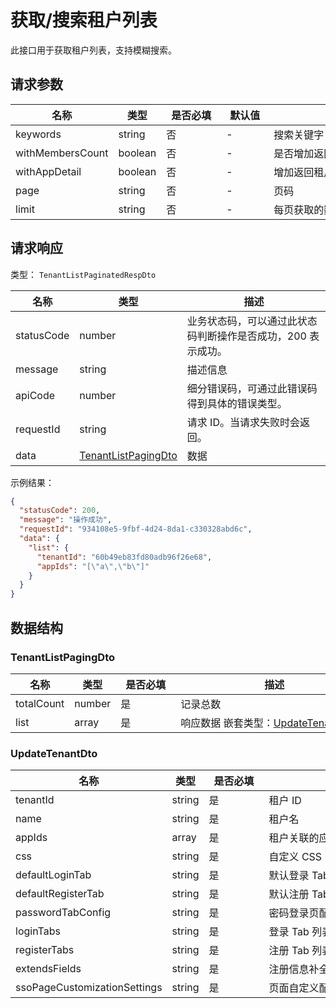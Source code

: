 # 获取/搜索租户列表

<!--
  警告⚠️：
  不要直接修改该文档，
  https://github.com/Authing/authing-docs-factory
  使用该项目进行生成
-->

<LastUpdated />

此接口用于获取租户列表，支持模糊搜索。

## 请求参数

| 名称 | 类型 | <div style="width:80px">是否必填</div> | <div style="width:60px">默认值</div> | <div style="width:300px">描述</div> | <div style="width:200px">示例值</div> |
| ---- | ---- | ---- | ---- | ---- | ---- |
 | keywords | string  | 否 | - | 搜索关键字  |  |
 | withMembersCount | boolean  | 否 | - | 是否增加返回租户成员统计  |  |
 | withAppDetail | boolean  | 否 | - | 增加返回租户下 app 简单信息  |  |
 | page | string  | 否 | - | 页码  |  |
 | limit | string  | 否 | - | 每页获取的数据量  |  |



  
## 请求响应

类型： `TenantListPaginatedRespDto`

| 名称 | 类型 | 描述 |
| ---- | ---- | ---- |
| statusCode | number | 业务状态码，可以通过此状态码判断操作是否成功，200 表示成功。 |
| message | string | 描述信息 |
| apiCode | number | 细分错误码，可通过此错误码得到具体的错误类型。 |
| requestId | string | 请求 ID。当请求失败时会返回。 |
| data | <a href="#TenantListPagingDto">TenantListPagingDto</a> | 数据 |



示例结果：

```json
{
  "statusCode": 200,
  "message": "操作成功",
  "requestId": "934108e5-9fbf-4d24-8da1-c330328abd6c",
  "data": {
    "list": {
      "tenantId": "60b49eb83fd80adb96f26e68",
      "appIds": "[\"a\",\"b\"]"
    }
  }
}
```

## 数据结构


### <a id="TenantListPagingDto"></a> TenantListPagingDto

| 名称 | 类型 | <div style="width:80px">是否必填</div> | <div style="width:300px">描述</div> | <div style="width:200px">示例值</div> |
| ---- |  ---- | ---- | ---- | ---- |
| totalCount | number | 是 | 记录总数   |  |
| list | array | 是 | 响应数据 嵌套类型：<a href="#UpdateTenantDto">UpdateTenantDto</a>。  |  |


### <a id="UpdateTenantDto"></a> UpdateTenantDto

| 名称 | 类型 | <div style="width:80px">是否必填</div> | <div style="width:300px">描述</div> | <div style="width:200px">示例值</div> |
| ---- |  ---- | ---- | ---- | ---- |
| tenantId | string | 是 | 租户 ID   |  `60b49eb83fd80adb96f26e68` |
| name | string | 是 | 租户名   |  |
| appIds | array | 是 | 租户关联的应用 ID   |  `["a","b"]` |
| css | string | 是 | 自定义 CSS   |  |
| defaultLoginTab | string | 是 | 默认登录 Tab   |  |
| defaultRegisterTab | string | 是 | 默认注册 Tab   |  |
| passwordTabConfig | string | 是 | 密码登录页配置   |  |
| loginTabs | string | 是 | 登录 Tab 列表   |  |
| registerTabs | string | 是 | 注册 Tab 列表   |  |
| extendsFields | string | 是 | 注册信息补全配置   |  |
| ssoPageCustomizationSettings | string | 是 | 页面自定义配置   |  |


